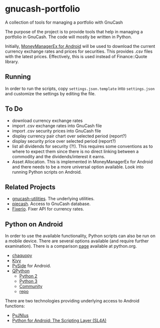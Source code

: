 # gnucash-portfolio
A collection of tools for managing a portfolio with GnuCash

The purpose of the project is to provide tools that help in managing a portfolio in GnuCash.
The code will mostly be written in Python.

Initially, [MoneyManagerEx for Android](http://android.moneymanagerex.org/) will be used to download the current currency exchange rates and prices for securities. This provides .csv files with the latest prices. Effectively, this is used instead of Finance::Quote library.

## Running

In order to run the scripts, copy `settings.json.template` into `settings.json` and customize the settings by editing the file.

## To Do

- download currency exchange rates
- import .csv exchange rates into GnuCash file
- import .csv security prices into GnuCash file
- display currency pair chart over selected period (report?)
- display security price over selected period (report?)
- list all dividends for security (?!). This requires some conventions as to where to expect them since there is no direct linking between a commodity and the dividends/interest it earns.
- Asset Allocation. This is implemented in MoneyManagerEx for Android and there needs to be a more universal option available. Look into running Python scripts on Android.

## Related Projects

- [gnucash-utilities](https://github.com/sdementen/gnucash-utilities). The underlying utilities.
- [piecash](https://github.com/sdementen/piecash). Access to GnuCash database.
- [Fixerio](http://fixerio.readthedocs.io/en/latest/). Fixer API for currency rates.

## Python on Android

In order to use the available functionality, Python scripts can also be run on a mobile device. 
There are several options available (and require further examination). There is a comparison [page](https://wiki.python.org/moin/Android) available at python.org.

- [chaquopy](https://chaquo.com/chaquopy/)
- [Kivy](https://kivy.org/docs/guide/android.html)
- [PySide](http://wiki.qt.io/PySide_for_Android_guide) for Android. 
- [QPython](http://www.qpython.com/)
    - [Python 2](https://play.google.com/store/apps/details?id=org.qpython.qpy)
    - [Python 3](https://play.google.com/store/apps/details?id=org.qpython.qpy3)
    - [Community](http://qpython.org/)
    - [repo](https://github.com/qpython-android/qpython)

There are two technologies providing underlying access to Android functions:

- [PyJNIus](http://pyjnius.readthedocs.io/en/latest/)
- [Python for Android: The Scripting Layer (SL4A)](http://pythoncentral.io/python-for-android-the-scripting-layer-sl4a/)
